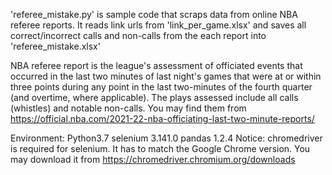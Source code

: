 'referee_mistake.py' is sample code that scraps data from online NBA referee reports.
It reads link urls from 'link_per_game.xlsx' and saves all correct/incorrect calls and non-calls from the each report into 'referee_mistake.xlsx'

NBA referee report is the league's assessment of officiated events that occurred in the last two minutes of last night's games that were at or within three points during any point in the last two-minutes of the fourth quarter (and overtime, where applicable). 
The plays assessed include all calls (whistles) and notable non-calls. You may find them from https://official.nba.com/2021-22-nba-officiating-last-two-minute-reports/

Environment: Python3.7 selenium 3.141.0  pandas 1.2.4
Notice: chromedriver is required for selenium. It has to match the Google Chrome version. You may download it from https://chromedriver.chromium.org/downloads
